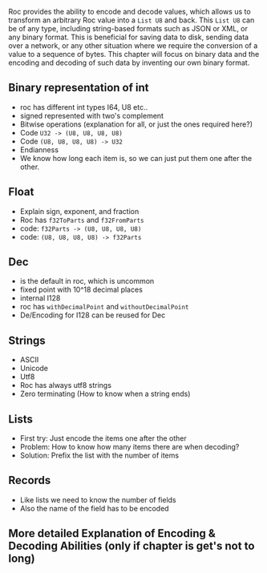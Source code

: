 ---
---

Roc provides the ability to encode and decode values, which allows us to transform an arbitrary Roc value into a `List U8` and back. 
This `List U8` can be of any type, including string-based formats such as JSON or XML, or any binary format.
This is beneficial for saving data to disk, sending data over a network, or any other situation where we require the conversion of a value to a sequence of bytes.
This chapter will focus on binary data and the encoding and decoding of such data by inventing our own binary format.

## Binary representation of int
- roc has different int types I64, U8 etc..
- signed represented with two's complement
- Bitwise operations (explanation for all, or just the ones required here?)
- Code `U32 -> (U8, U8, U8, U8)`
- Code `(U8, U8, U8, U8) -> U32`
- Endianness
- We know how long each item is, so we can just put them one after the other.

## Float
- Explain sign, exponent, and fraction
- Roc has `f32ToParts` and `f32FromParts`
- code: `f32Parts -> (U8, U8, U8, U8)`
- code: `(U8, U8, U8, U8) -> f32Parts`

## Dec
- is the default in roc, which is uncommon
- fixed point with 10^18 decimal places
- internal I128
- roc has `withDecimalPoint` and `withoutDecimalPoint`
- De/Encoding for I128 can be reused for Dec

## Strings
- ASCII
- Unicode
- Utf8
- Roc has always utf8 strings
- Zero terminating (How to know when a string ends)

## Lists
- First try: Just encode the items one after the other
- Problem: How to know how many items there are when decoding?
- Solution: Prefix the list with the number of items

## Records
- Like lists we need to know the number of fields
- Also the name of the field has to be encoded


## More detailed Explanation of Encoding & Decoding Abilities (only if chapter is get's not to long)
